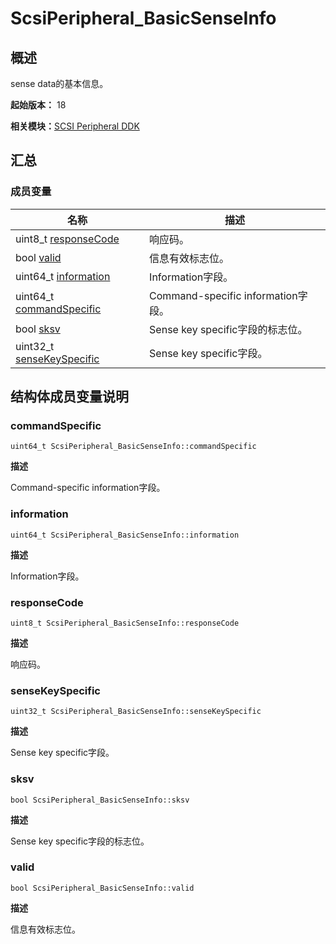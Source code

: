 # ScsiPeripheral_BasicSenseInfo


## 概述

sense data的基本信息。

**起始版本：** 18

**相关模块：**[SCSI Peripheral DDK](_s_c_s_i.md)


## 汇总


### 成员变量

| 名称 | 描述 | 
| -------- | -------- |
| uint8_t [responseCode](#responsecode) | 响应码。 | 
| bool [valid](#valid) | 信息有效标志位。 | 
| uint64_t [information](#information) | Information字段。 | 
| uint64_t [commandSpecific](#commandspecific) | Command-specific information字段。 | 
| bool [sksv](#sksv) | Sense key specific字段的标志位。 | 
| uint32_t [senseKeySpecific](#sensekeyspecific) | Sense key specific字段。 | 


## 结构体成员变量说明


### commandSpecific

```
uint64_t ScsiPeripheral_BasicSenseInfo::commandSpecific
```

**描述**

Command-specific information字段。


### information

```
uint64_t ScsiPeripheral_BasicSenseInfo::information
```

**描述**

Information字段。


### responseCode

```
uint8_t ScsiPeripheral_BasicSenseInfo::responseCode
```

**描述**

响应码。


### senseKeySpecific

```
uint32_t ScsiPeripheral_BasicSenseInfo::senseKeySpecific
```

**描述**

Sense key specific字段。


### sksv

```
bool ScsiPeripheral_BasicSenseInfo::sksv
```

**描述**

Sense key specific字段的标志位。


### valid

```
bool ScsiPeripheral_BasicSenseInfo::valid
```

**描述**

信息有效标志位。
